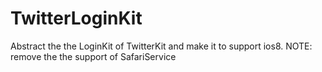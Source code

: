 # TwitterLoginKit
Abstract the the LoginKit of TwitterKit and  make it to support ios8.  NOTE: remove the the support of  SafariService
